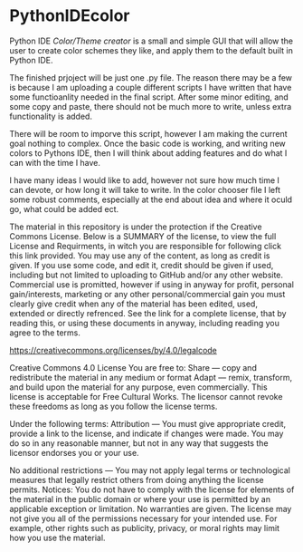 # PythonIDEcolor
Python IDE *Color/Theme creator* is a small and simple GUI that will allow the user to create color schemes they like, and apply them to the default built in Python IDE.

The finished prjoject will be just one .py file. The reason there may be a few is because I am uploading a couple different scripts I have written that have some functioanlity needed in the final script. After some minor editing, and some copy and paste, there should not be much more to write, unless extra functionality is added.

There will be room to imporve this script, however I am making the current goal nothing to complex. Once the basic code is working, and writing new colors to Pythons IDE, then I will think about adding features and do what I can with the time I have.

I have many ideas I would like to add, however not sure how much time I can devote, or how long it will take to write. In the color chooser file I left some robust comments, especially at the end about idea and where it oculd go, what could be added ect.


The material in this repository is under the protection if the Creative Commons License. Below is a SUMMARY of the license, to view the full License and Requirments, in witch you are responsible for following click this link provided.  You may use any of the content, as long as credit is given. If you use some code, and edit it, credit should be given if used, including but not limited to uploading to GitHub and/or any other website. Commercial use is promitted, however if using in anyway for profit, personal gain/interests, marketing or any other personal/commercial gain you must clearly give credit when any of the material has been edited, used, extended or directly refrenced. See the link for a complete license, that by reading this, or using these documents in anyway, including reading you agree to the terms.

https://creativecommons.org/licenses/by/4.0/legalcode

Creative Commons 4.0 License
You are free to:
Share — copy and redistribute the material in any medium or format
Adapt — remix, transform, and build upon the material
for any purpose, even commercially.
This license is acceptable for Free Cultural Works.
The licensor cannot revoke these freedoms as long as you follow the license terms.

Under the following terms:
Attribution — You must give appropriate credit, provide a link to the license, and indicate if changes were made. You may do so in any reasonable manner, but not in any way that suggests the licensor endorses you or your use.

No additional restrictions — You may not apply legal terms or technological measures that legally restrict others from doing anything the license permits.
Notices:
You do not have to comply with the license for elements of the material in the public domain or where your use is permitted by an applicable exception or limitation.
No warranties are given. The license may not give you all of the permissions necessary for your intended use. For example, other rights such as publicity, privacy, or moral rights may limit how you use the material.
